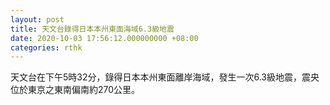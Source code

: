 ```yaml
---
layout: post
title: 天文台錄得日本本州東面海域6.3級地震
date: 2020-10-03 17:56:12.000000000 +08:00
categories: rthk
---
```


天文台在下午5時32分，錄得日本本州東面離岸海域，發生一次6.3級地震，震央位於東京之東南偏南約270公里。
